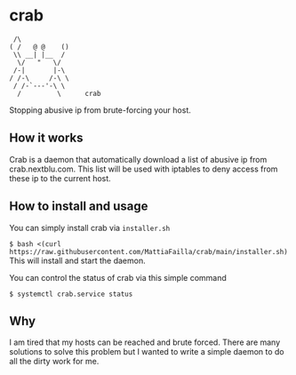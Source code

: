 # crab
     /\
    ( /   @ @    ()
     \\ __| |__  /
      \/   "   \/
     /-|       |-\
    / /-\     /-\ \
     / /-`---'-\ \
      /         \      crab
Stopping abusive ip from brute-forcing your host.

## How it works
Crab is a daemon that automatically download a list of abusive ip 
from crab.nextblu.com. This list will be used with iptables to deny access from these ip to the current host.

## How to install and usage
You can simply install crab via `installer.sh`

 `$ bash <(curl https://raw.githubusercontent.com/MattiaFailla/crab/main/installer.sh)`
This will install and start the daemon.

You can control the status of crab via this simple command

`$ systemctl crab.service status`

## Why
I am tired that my hosts can be reached and brute forced. There are many solutions to solve this problem but I wanted to write a simple daemon to do all the dirty work for me.

